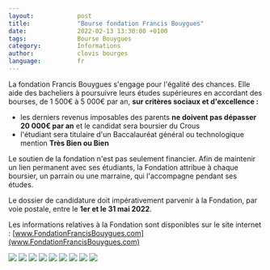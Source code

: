 ```yaml
---
layout:            post
title:             "Bourse fondation Francis Bouygues"
date:              2022-02-13 13:30:00 +0100
tags:              Bourse Bouygues
category:          Informations
author:            clovis bourges
language:          fr
---
```


La fondation Francis Bouygues s'engage pour l'égalité des chances. Elle aide des bacheliers à poursuivre leurs études supérieures en accordant des bourses, de 1 500€ à 5 000€ par an, **sur critères sociaux et d'excellence :**

- les derniers revenus imposables des parents **ne doivent pas dépasser 20 000€ par an** et le candidat sera boursier du Crous
- l'étudiant sera titulaire d'un Baccalauréat général ou technologique mention **Très Bien ou Bien**

Le soutien de la fondation n'est pas seulement financier. Afin de maintenir un lien permanent avec ses étudiants, la Fondation attribue à chaque boursier, un parrain ou une marraine, qui l'accompagne pendant ses études.

Le dossier de candidature doit impérativement parvenir à la Fondation, par voie postale, entre le **1er et le 31 mai 2022**.

Les informations relatives à la Fondation sont disponibles sur le site internet :
[www.FondationFrancisBouygues.com](www.FondationFrancisBouygues.com)

<div class="album">
  <img src="{{ "/media/img/BOUYGUES/Affiche-1.jpg" | absolute_url }}" />
  <img src="{{ "/media/img/BOUYGUES/Candidature-1.jpg" | absolute_url }}" />
  <img src="{{ "/media/img/BOUYGUES/Candidature-2.jpg" | absolute_url }}" />
  <img src="{{ "/media/img/BOUYGUES/Candidature-3.jpg" | absolute_url }}" />
  <img src="{{ "/media/img/BOUYGUES/Candidature-4.jpg" | absolute_url }}" />
  <img src="{{ "/media/img/BOUYGUES/Depliant-1.jpg" | absolute_url }}" />
  <img src="{{ "/media/img/BOUYGUES/Depliant-2.jpg" | absolute_url }}" />
  <img src="{{ "/media/img/BOUYGUES/Depliant-3.jpg" | absolute_url }}" />
  <img src="{{ "/media/img/BOUYGUES/Depliant-4.jpg" | absolute_url }}" />
</div>
